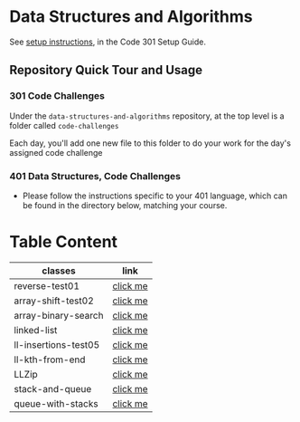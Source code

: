 # Data Structures and Algorithms

See [setup instructions](https://codefellows.github.io/setup-guide/code-301/3-code-challenges), in the Code 301 Setup Guide.

## Repository Quick Tour and Usage

### 301 Code Challenges

Under the `data-structures-and-algorithms` repository, at the top level is a folder called `code-challenges`

Each day, you'll add one new file to this folder to do your work for the day's assigned code challenge

### 401 Data Structures, Code Challenges

- Please follow the instructions specific to your 401 language, which can be found in the directory below, matching your course.


# Table Content 

classes   |    link
------------- | -------------
reverse-test01  | [click me](https://github.com/ahmad-arman/data-structures-and-algorithms/blob/array-reverse/code-challenge-401/class-01/README.md)
array-shift-test02  | [click me](https://github.com/ahmad-arman/data-structures-and-algorithms/blob/main/code-challenge-401/class-02/README.md)
array-binary-search | [click me](https://github.com/ahmad-arman/data-structures-and-algorithms/blob/array-binary-search/code-challenge-401/class-03/README.md)
linked-list  | [click me](https://github.com/ahmad-arman/data-structures-and-algorithms/blob/array-binary-search/code-challenge-401/class-05-linked-list/README.md)
ll-insertions-test05  | [click me](https://github.com/ahmad-arman/data-structures-and-algorithms/blob/main/javascript/Data%20structure/ll-insertions/README.md)
ll-kth-from-end| [click me](https://github.com/ahmad-arman/data-structures-and-algorithms/blob/ll-kth-from-end/javascript/Data%20structure/ll-insertions/ll-kth-from-end/README.md)
LLZip  | [click me](https://github.com/ahmad-arman/data-structures-and-algorithms/tree/ll-zip/javascript/Data%20structure/ll-insertions/LLZip)
stack-and-queue  | [click me](https://github.com/ahmad-arman/data-structures-and-algorithms/tree/stack-and-queue/javascript/Data%20structure/ll-insertions/stack-and-queue)
queue-with-stacks  | [click me]()


